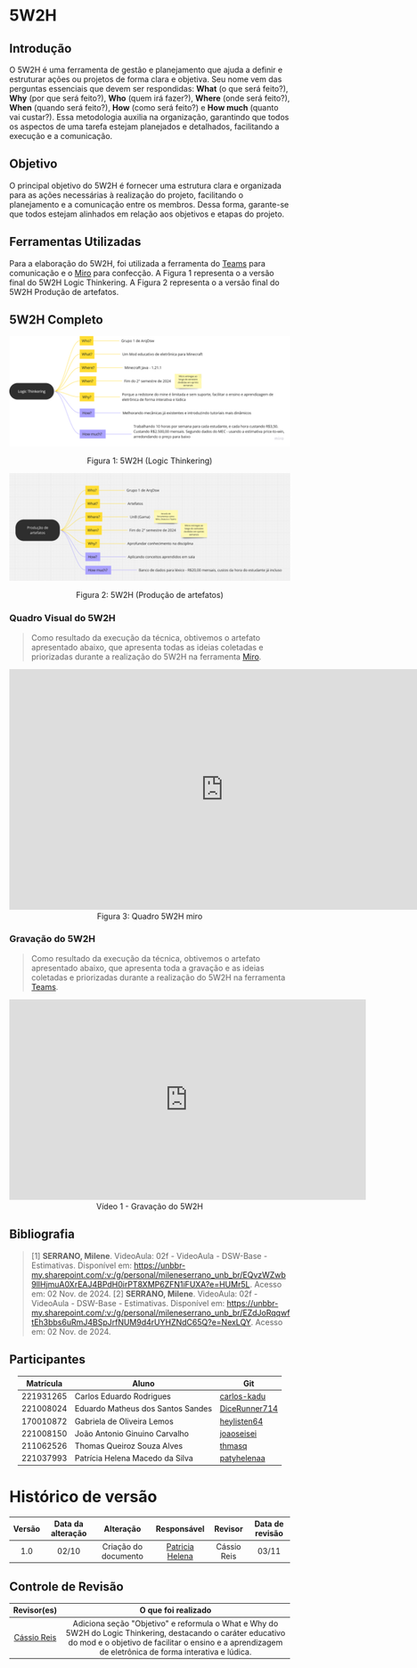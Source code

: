 # 5W2H

## Introdução

O 5W2H é uma ferramenta de gestão e planejamento que ajuda a definir e estruturar ações ou projetos de forma clara e objetiva. Seu nome vem das perguntas essenciais que devem ser respondidas:
**What** (o que será feito?), **Why** (por que será feito?), **Who** (quem irá fazer?), **Where** (onde será feito?), **When** (quando será feito?), **How** (como será feito?) e **How much** (quanto vai custar?). Essa metodologia auxilia na organização, garantindo que todos os aspectos de uma tarefa estejam planejados e detalhados, facilitando a execução e a comunicação.

## Objetivo

O principal objetivo do 5W2H é fornecer uma estrutura clara e organizada para as ações necessárias à realização do projeto, facilitando o planejamento e a comunicação entre os membros. Dessa forma, garante-se que todos estejam alinhados em relação aos objetivos e etapas do projeto.

## Ferramentas Utilizadas

Para a elaboração do 5W2H, foi utilizada a ferramenta do [Teams](https://teams.microsoft.com/) para comunicação e o [Miro](https://miro.com) para confecção. A Figura 1 representa o a versão final do 5W2H Logic Thinkering. A Figura 2 representa o a versão final do 5W2H Produção de artefatos.

## 5W2H Completo

![Logic Thinkering](../../assets/5W2H/5w2hLogicRevisado.png)

<center>
Figura 1: 5W2H (Logic Thinkering)
</center>

![Producao Artefatos](../../assets/5W2H/5w2hArtefatos.png)

<center>
Figura 2: 5W2H (Produção de artefatos)
</center>

### Quadro Visual do 5W2H

> Como resultado da execução da técnica, obtivemos o artefato apresentado abaixo, que apresenta todas as ideias coletadas e priorizadas durante a realização do 5W2H na ferramenta <a href="https://miro.com">Miro</a>.

<center>
<iframe width="768" height="432" src="https://miro.com/app/live-embed/uXjVLK97tCs=/?moveToViewport=1603,-572,2814,1389&embedId=626642198204" frameborder="0" scrolling="no" allow="fullscreen; clipboard-read; clipboard-write" allowfullscreen></iframe>
Figura 3: Quadro 5W2H miro
</center>

### Gravação do 5W2H

> Como resultado da execução da técnica, obtivemos o artefato apresentado abaixo, que apresenta toda a gravação e as ideias coletadas e priorizadas durante a realização do 5W2H na ferramenta <a href="https://teams.com">Teams</a>.

<center>
<iframe src="https://unbbr.sharepoint.com/sites/ArquitesoftwareTOTOLA/_layouts/15/embed.aspx?UniqueId=873ade7e-8a2c-4127-9d77-a38ff3af3b75&embed=%7B%22ust%22%3Atrue%2C%22hv%22%3A%22CopyEmbedCode%22%7D&referrer=StreamWebApp&referrerScenario=EmbedDialog.Create" width="640" height="360" frameborder="0" scrolling="no" allowfullscreen title="Meeting in _General_-20241102_135114-Gravação de Reunião.mp4"></iframe>
Vídeo 1 - Gravação do 5W2H
</center>

## Bibliografia

> [1] **SERRANO, Milene**. VideoAula: 02f - VideoAula - DSW-Base - Estimativas. Disponível em: https://unbbr-my.sharepoint.com/:v:/g/personal/mileneserrano_unb_br/EQvzWZwb9llHjmuA0XrEAJ4BPdH0irPT8XMP6ZFN1iFUXA?e=HUMr5L. Acesso em: 02 Nov. de 2024.
> [2] **SERRANO, Milene**. VideoAula: 02f - VideoAula - DSW-Base - Estimativas. Disponível em: https://unbbr-my.sharepoint.com/:v:/g/personal/mileneserrano_unb_br/EZdJoRqqwftEh3bbs6uRmJ4BSpJrfNUM9d4rUYHZNdC65Q?e=NexLQY. Acesso em: 02 Nov. de 2024.

## Participantes

</center>

<div style="margin: 0 auto; width: fit-content;">

| Matrícula | Aluno                             | Git                                               |
| --------- | --------------------------------- | ------------------------------------------------- |
| 221931265 | Carlos Eduardo Rodrigues          | [carlos-kadu](https://github.com/carlos-kadu)     |
| 221008024 | Eduardo Matheus dos Santos Sandes | [DiceRunner714](https://github.com/DiceRunner714) |
| 170010872 | Gabriela de Oliveira Lemos        | [heylisten64](https://github.com/heylisten64)     |
| 221008150 | João Antonio Ginuino Carvalho     | [joaoseisei](https://github.com/joaoseisei)       |
| 211062526 | Thomas Queiroz Souza Alves        | [thmasq](https://github.com/thmasq)               |
| 221037993 | Patrícia Helena Macedo da Silva   | [patyhelenaa](https://github.com/patyhelenaa)     |

</div>

# Histórico de versão

| Versão | Data da alteração |      Alteração       |                    Responsável                    |   Revisor   | Data de revisão |
| :----: | :---------------: | :------------------: | :-----------------------------------------------: | :---------: | :-------------: |
|  1.0   |       02/10       | Criação do documento | [Patricia Helena](https://github.com/patyhelenaa) | Cássio Reis |      03/11      |

## Controle de Revisão

|                Revisor(es)                 |                                                                                                  O que foi realizado                                                                                                  |
| :----------------------------------------: | :-------------------------------------------------------------------------------------------------------------------------------------------------------------------------------------------------------------------: |
| [Cássio Reis](https://github.com/csreis72) | Adiciona seção "Objetivo" e reformula o What e Why do 5W2H do Logic Thinkering, destacando o caráter educativo do mod e o objetivo de facilitar o ensino e a aprendizagem de eletrônica de forma interativa e lúdica. |
